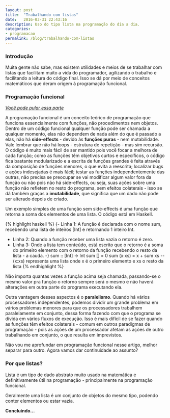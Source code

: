 ```yaml
---
layout: post
title:  "Trabalhando com listas"
date:   2016-03-31 22:43:16
description: Uso do tipo lista na programação do dia a dia.
categories:
- programacao
permalink: /blog/trabalhando-com-listas
---
```


### Introdução

Muita gente não sabe, mas existem utilidades e meios de se trabalhar com listas que facilitam muito
a vida do programador, agilizando o trabalho e facilitando a leitura do código final. Isso se dá por
meio de conceitos matemáticos que deram origem à programação funcional.

### Programação funcional

[*Você pode pular essa parte*](#por-que-listas)

A programação funcional é um conceito teórico de programação que funciona essencialmente com
funções, não procedimentos nem objetos. Dentro de um código funcional qualquer função pode ser
chamada a qualquer momento, elas não dependem de nada além do que é passado a elas, não há
**side-effects** - devido às **funções puras** - nem mutabilidade. Vale lembrar que não há loops -
estrutura de repetição - mas sim recursão.
O código é muito mais fácil de ser mantido pois você focar a melhora de cada função; como as funções
têm objetivos curtos e específicos, o código fica bastante modularizado e a escrita de funções
grandes é feita através da composição de funções menores, o que evita a reescrita; localizar bugs e
ações indesejadas é mais fácil; testar as funções independentemente das outras, não precisa se
preocupar se vai modificar algum valor fora da função ou não pois não há side-effects, ou seja, suas
ações sobre uma função não refletem no resto do programa, sem efeitos colaterais - isso se dá também
graças a **imutabilidade**, que significa que um dado não pode ser alterado depois de criado. 

Um exemplo simples de uma função sem side-effects é uma função que retorna a soma dos elementos de
uma lista. O código está em Haskell.

{% highlight haskell %}
{- Linha 1: A função é declarada com o nome sum, recebendo uma lista de inteiros [Int] e retornando 1 inteiro Int.
 - Linha 2: Quando a função receber uma lista vazia o retorno é zero.
 - Linha 3: Onde a lista tem conteúdo, está escrito que o retorno é a soma do primeiro elemento com o retorno da função recebendo o resto da lista - a cauda.
-}
sum :: [Int] -> Int
sum [] = 0
sum (x:xs) = x + sum xs -- (x:xs) representa uma lista onde x é o primeiro elemento e xs o resto da lista
{% endhighlight %}

Não importa quantas vezes a função acima seja chamada, passando-se o mesmo valor pra função o
retorno sempre será o mesmo e não haverá alterações em outra parte do programa executando ela.

Outra vantagem desses aspectos é o **paralelismo**. Quando há vários processadores independentes,
podemos dividir um grande problema em vários problemas menores para que os processadores trabalhem
paralelamente em conjunto, dessa forma fazendo com que o programa se divida em vários fluxos de
execução. Isso é mais difícil de se fazer quando as funções têm efeitos colaterais - comum em
outros paradigmas de programação - pois as ações de um processador afetam as ações de outro
trabalhando em conjunto, o que resulta em imprevistos.

Não vou me aprofundar em programação funcional nesse artigo, melhor separar para outro. Agora vamos
dar continuidade ao assunto?

### Por que listas?

Lista é um tipo de dado abstrato muito usado na matemática e definitivamente útil na programação -
principalmente na programação funcional.

Geralmente uma lista é um conjunto de objetos do mesmo tipo, podendo conter elementos ou estar vazia.

**Concluíndo...**
